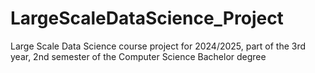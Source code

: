 # LargeScaleDataScience_Project
Large Scale Data Science course project for 2024/2025, part of the 3rd year, 2nd semester of the Computer Science Bachelor degree 
